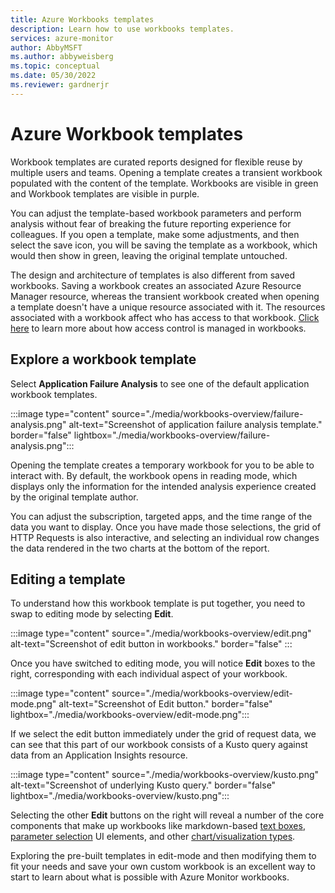 ```yaml
---
title: Azure Workbooks templates
description: Learn how to use workbooks templates.
services: azure-monitor
author: AbbyMSFT
ms.author: abbyweisberg
ms.topic: conceptual
ms.date: 05/30/2022
ms.reviewer: gardnerjr 
---
```


# Azure Workbook templates

Workbook templates are curated reports designed for flexible reuse by multiple users and teams. Opening a template creates a transient workbook populated with the content of the template. Workbooks are visible in green and Workbook templates are visible in purple. 

You can adjust the template-based workbook parameters and perform analysis without fear of breaking the future reporting experience for colleagues. If you open a template, make some adjustments, and then select the save icon, you will be saving the template as a workbook, which would then show in green,  leaving the original template untouched.

The design and architecture of templates is also different from saved workbooks. Saving a workbook creates an associated Azure Resource Manager resource, whereas the transient workbook created when opening a template doesn't have a unique resource associated with it.  The resources associated with a workbook affect who has access to that workbook. [Click here](workbooks-overview.md#access-control) to learn more about how access control is managed in workbooks.

## Explore a workbook template

Select **Application Failure Analysis** to see one of the default application workbook templates.

  :::image type="content" source="./media/workbooks-overview/failure-analysis.png" alt-text="Screenshot of application failure analysis template." border="false" lightbox="./media/workbooks-overview/failure-analysis.png":::

Opening the template creates a temporary workbook for you to be able to interact with. By default, the workbook opens in reading mode, which displays only the information for the intended analysis experience created by the original template author.

You can adjust the subscription, targeted apps, and the time range of the data you want to display. Once you have made those selections, the grid of HTTP Requests is also interactive, and selecting an individual row changes the data rendered in the two charts at the bottom of the report.

## Editing a template

To understand how this workbook template is put together, you need to swap to editing mode by selecting **Edit**.

  :::image type="content" source="./media/workbooks-overview/edit.png" alt-text="Screenshot of edit button in workbooks." border="false" :::

Once you have switched to editing mode, you will notice **Edit** boxes to the right, corresponding with each individual aspect of your workbook.

  :::image type="content" source="./media/workbooks-overview/edit-mode.png" alt-text="Screenshot of Edit button." border="false" lightbox="./media/workbooks-overview/edit-mode.png":::

If we select the edit button immediately under the grid of request data, we can see that this part of our workbook consists of a Kusto query against data from an Application Insights resource.

  :::image type="content" source="./media/workbooks-overview/kusto.png" alt-text="Screenshot of underlying Kusto query." border="false" lightbox="./media/workbooks-overview/kusto.png":::

Selecting the other **Edit** buttons on the right will reveal a number of the core components that make up workbooks like markdown-based [text boxes](../visualize/workbooks-text-visualizations.md), [parameter selection](../visualize/workbooks-parameters.md) UI elements, and other [chart/visualization types](workbooks-visualizations.md).

Exploring the pre-built templates in edit-mode and then modifying them to fit your needs and save your own custom workbook is an excellent way to start to learn about what is possible with Azure Monitor workbooks.
